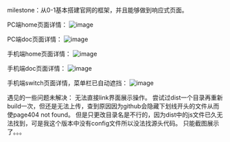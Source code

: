 milestone：从0-1基本搭建官网的框架，并且能够做到响应式页面。

PC端home页面详情：
![image](https://github.com/lwwywang/vue3-selfUI-BasicVersion/blob/main/screenshot/%E6%88%AA%E5%B1%8F2024-01-18%2011.12.42.png)

PC端doc页面详情：
![image](https://github.com/lwwywang/vue3-selfUI-BasicVersion/blob/main/screenshot/%E6%88%AA%E5%B1%8F2024-01-18%2011.12.27.png)

手机端home页面详情：
![image](https://github.com/lwwywang/vue3-selfUI-BasicVersion/blob/main/screenshot/%E6%88%AA%E5%B1%8F2024-01-18%2011.13.01.png)

手机端doc页面详情：
![image](https://github.com/lwwywang/vue3-selfUI-BasicVersion/blob/main/screenshot/%E6%88%AA%E5%B1%8F2024-01-18%2011.13.20.png)

手机端switch页面详情，菜单栏已自动遮挡：
![image](https://github.com/lwwywang/vue3-selfUI-BasicVersion/blob/main/screenshot/%E6%88%AA%E5%B1%8F2024-01-18%2011.14.10.png)


遇见的一些问题未解决：
无法直接link界面展示操作。
尝试过dist一个目录再重新build一次，但还是无法上传，查到原因因为github会隐藏下划线开头的文件从而使page404 not found。
但是只更改目录名是不行的，因为dist中的js文件已久无法找到，可是我这个版本中没有config文件所以没法找源头代码。
只能截图展示了。。。

